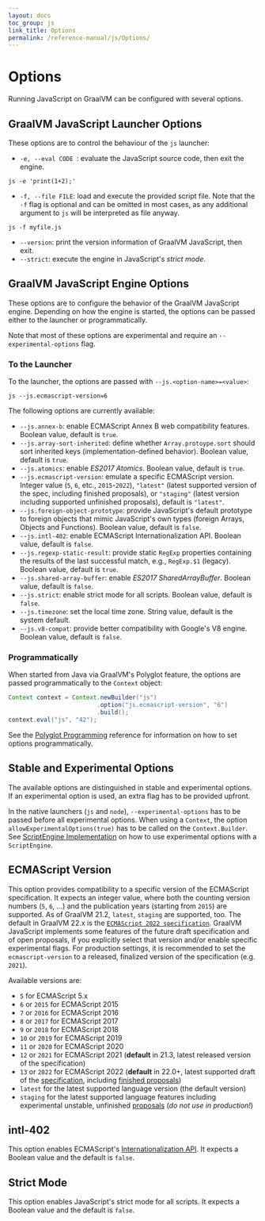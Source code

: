 ```yaml
---
layout: docs
toc_group: js
link_title: Options
permalink: /reference-manual/js/Options/
---
```

# Options

Running JavaScript on GraalVM can be configured with several options.

## GraalVM JavaScript Launcher Options

These options are to control the behaviour of the `js` launcher:
* `-e, --eval CODE `: evaluate the JavaScript source code, then exit the engine.
```shell
js -e 'print(1+2);'
```
* `-f, --file FILE`: load and execute the provided script file. Note that the `-f` flag is optional and can be omitted in most cases, as any additional argument to `js` will be interpreted as file anyway.
```shell
js -f myfile.js
```
* `--version`: print the version information of GraalVM JavaScript, then exit.
* `--strict`: execute the engine in JavaScript's _strict mode_.

##  GraalVM JavaScript Engine Options

These options are to configure the behavior of the GraalVM JavaScript engine.
Depending on how the engine is started, the options can be passed either to the launcher or programmatically.

Note that most of these options are experimental and require an `--experimental-options` flag.

### To the Launcher
To the launcher, the options are passed with `--js.<option-name>=<value>`:
```shell
js --js.ecmascript-version=6
```

The following options are currently available:
   * `--js.annex-b`: enable ECMAScript Annex B web compatibility features. Boolean value, default is `true`.
   * `--js.array-sort-inherited`: define whether `Array.protoype.sort` should sort inherited keys (implementation-defined behavior). Boolean value, default is `true`.
   * `--js.atomics`: enable *ES2017 Atomics*. Boolean value, default is `true`.
   * `--js.ecmascript-version`: emulate a specific ECMAScript version. Integer value (`5`, `6`, etc., `2015`-`2022`), `"latest"` (latest supported version of the spec, including finished proposals), or `"staging"` (latest version including supported unfinished proposals), default is `"latest"`.
   * `--js.foreign-object-prototype`: provide JavaScript's default prototype to foreign objects that mimic JavaScript's own types (foreign Arrays, Objects and Functions). Boolean value, default is `false`.
   * `--js.intl-402`: enable ECMAScript Internationalization API. Boolean value, default is `false`.
   * `--js.regexp-static-result`: provide static `RegExp` properties containing the results of the last successful match, e.g., `RegExp.$1` (legacy). Boolean value, default is `true`.
   * `--js.shared-array-buffer`: enable *ES2017 SharedArrayBuffer*. Boolean value, default is `false`.
   * `--js.strict`: enable strict mode for all scripts. Boolean value, default is `false`.
   * `--js.timezone`: set the local time zone. String value, default is the system default.
   * `--js.v8-compat`: provide better compatibility with Google's V8 engine. Boolean value, default is `false`.

### Programmatically
When started from Java via GraalVM's Polyglot feature, the options are passed programmatically to the `Context` object:
```java
Context context = Context.newBuilder("js")
                         .option("js.ecmascript-version", "6")
                         .build();
context.eval("js", "42");
```

See the [Polyglot Programming](https://github.com/oracle/graal/blob/master/docs/reference-manual/polyglot-programming.md#passing-options-programmatically) reference for information on how to set options programmatically.

## Stable and Experimental Options

The available options are distinguished in stable and experimental options.
If an experimental option is used, an extra flag has to be provided upfront.

In the native launchers (`js` and `node`), `--experimental-options` has to be passed before all experimental options.
When using a `Context`, the option `allowExperimentalOptions(true)` has to be called on the `Context.Builder`.
See [ScriptEngine Implementation](ScriptEngine.md) on how to use experimental options with a `ScriptEngine`.

## ECMAScript Version

This option provides compatibility to a specific version of the ECMAScript specification.
It expects an integer value, where both the counting version numbers (`5`, `6`, ...) and the publication years (starting from `2015`) are supported.
As of GraalVM 21.2, `latest`, `staging` are supported, too.
The default in GraalVM 22.x is the [`ECMAScript 2022 specification`](https://tc39.es/ecma262/).
GraalVM JavaScript implements some features of the future draft specification and of open proposals, if you explicitly select that version and/or enable specific experimental flags.
For production settings, it is recommended to set the `ecmascript-version` to a released, finalized version of the specification (e.g. `2021`).

Available versions are:
* `5` for ECMAScript 5.x
* `6` or `2015` for ECMAScript 2015
* `7` or `2016` for ECMAScript 2016
* `8` or `2017` for ECMAScript 2017
* `9` or `2018` for ECMAScript 2018
* `10` or `2019` for ECMAScript 2019
* `11` or `2020` for ECMAScript 2020
* `12` or `2021` for ECMAScript 2021 (**default** in 21.3, latest released version of the specification)
* `13` or `2022` for ECMAScript 2022 (**default** in 22.0+, latest supported draft of the [specification](https://tc39.es/ecma262/), including [finished proposals](https://github.com/tc39/proposals/blob/master/finished-proposals.md))
* `latest` for the latest supported language version (the default version)
* `staging` for the latest supported language features including experimental unstable, unfinished [proposals](https://github.com/tc39/proposals) (_do not use in production!_)

## intl-402

This option enables ECMAScript's [Internationalization API](https://tc39.github.io/ecma402/).
It expects a Boolean value and the default is `false`.

## Strict Mode

This option enables JavaScript's strict mode for all scripts.
It expects a Boolean value and the default is `false`.
